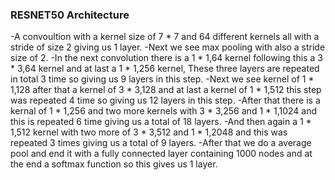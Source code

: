 ### RESNET50 Architecture
-A convoultion with a kernel size of 7 * 7 and 64 different kernels all with a stride of size 2 giving us 1 layer.
-Next we see max pooling with also a stride size of 2.
-In the next convolution there is a 1 * 1,64 kernel following this a 3 * 3,64 kernel and at last a 1 * 1,256 kernel, These three layers are repeated in total 3 time so giving us 9 layers in this step.
-Next we see kernel of 1 * 1,128 after that a kernel of 3 * 3,128 and at last a kernel of 1 * 1,512 this step was repeated 4 time so giving us 12 layers in this step.
-After that there is a kernal of 1 * 1,256 and two more kernels with 3 * 3,256 and 1 * 1,1024 and this is repeated 6 time giving us a total of 18 layers.
-And then again a 1 * 1,512 kernel with two more of 3 * 3,512 and 1 * 1,2048 and this was repeated 3 times giving us a total of 9 layers.
-After that we do a average pool and end it with a fully connected layer containing 1000 nodes and at the end a softmax function so this gives us 1 layer.
